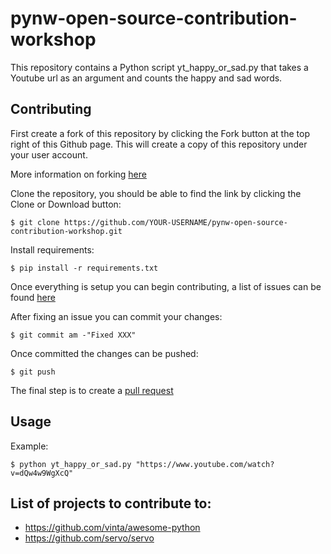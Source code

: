 # pynw-open-source-contribution-workshop

This repository contains a Python script yt_happy_or_sad.py that takes a Youtube url as an argument and counts the happy and sad words.

Contributing
------------
First create a fork of this repository by clicking the Fork button at the top right of this Github page. This will create a copy of this repository under your user account.

More information on forking [here](https://help.github.com/articles/fork-a-repo/)

Clone the repository, you should be able to find the link by clicking the Clone or Download button:

    $ git clone https://github.com/YOUR-USERNAME/pynw-open-source-contribution-workshop.git
    
Install requirements:

    $ pip install -r requirements.txt

Once everything is setup you can begin contributing, a list of issues can be found [here](https://github.com/c-rhodes/pynw-open-source-contribution-workshop/issues)

After fixing an issue you can commit your changes:

    $ git commit am -"Fixed XXX"
    
Once committed the changes can be pushed:

    $ git push

The final step is to create a [pull request](https://help.github.com/articles/creating-a-pull-request-from-a-fork/)

Usage
-----
Example:
  
    $ python yt_happy_or_sad.py "https://www.youtube.com/watch?v=dQw4w9WgXcQ"

List of projects to contribute to:
----------------------------------
* https://github.com/vinta/awesome-python
* https://github.com/servo/servo

